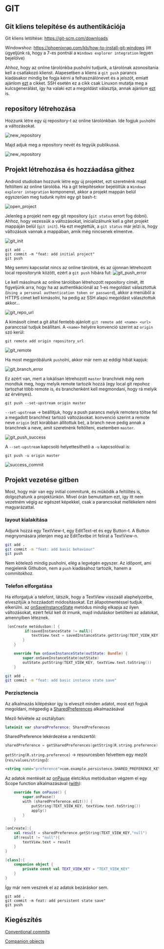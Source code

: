 # GIT

## Git kliens telepítése és authentikációja

Git kliens letöltése: https://git-scm.com/downloads

Windowshoz: https://phoenixnap.com/kb/how-to-install-git-windows
(itt ügyeljünk rá, hogy a 7-es pontnál a `Windows explorer integration` legyen bejelölve)

Ahhoz, hogy az online tárolónkba pusholni tudjunk, a tárolónak azonosítania kell a csatlakozó klienst. Alapesetben a kliens a `git push` parancs kiadásakor mindig be fogja kérni a felhasználónevet és a jelszót, emiatt ajánlom [ezt](https://statistics.berkeley.edu/computing/faqs/git-auth) a cikket. SSH esetén ez a cikk csak Linuxon mutatja meg a kulcsgenerálást, így ha valaki ezt a megoldást választja, annak ajánlom [ezt](https://support.atlassian.com/bitbucket-cloud/docs/set-up-an-ssh-key/) is.


## repository létrehozása
Hozzunk létre egy új repository-t az online tárolónkban. Ide fogjuk `push`olni a változásokat.

![new_repository](./res/new_repository.JPG)

Majd adjuk meg a repository nevét és tegyük publikussá.

![new_repository](./res/create_repository.JPG)


## Projekt létrehozása és hozzáadása githez
Android studioban hozzunk létre egy új projektet, ezt szeretnénk majd feltölteni az online tárolóba. Ha a git telepítésekor bejelöltük a `Windows explorer integration` komponenst, akkor a projekt mappán belül egyszerűen meg tudunk nyitni egy git bash-t:

![open_project](./res/open_project.JPG)


Jelenleg a projekt nem egy git repository (`git status` errort fog dobni). Ahhoz, hogy vezessük a változásokat, inicializálnunk kell a gitet projekt mappáján belül (`git init`). Ha ezt megtettük, a `git status` már jelzi is, hogy változások vannak a mappában, amik még nincsenek elmentve.

![git_init](./res/git_init.JPG)

```
git add .
git commit -m "feat: add initial project"
git push
```

Még semmi kapcsolat nincs az online tárolónk, és az újonnan létrehozott local repositorynk között, ezért a `git push` hibára fut:
![git_push_error](./res/git_push_error.JPG)

Le kell másolnunk az online tárolóban létrehozott repository címét, itt figyeljünk arra, hogy ha az authentikációnál az 1-es megoldást választottuk (`Using a personal authentication token or password`), akkor a menüből a HTTPS címet kell kimásolni, ha pedig az SSH alapú megoldást választottuk akkor... 

![git_repo_url](./res/git_repo_url.JPG)

A kimásolt címet a git által fentebb ajánlott `git remote add <name> <url>` paranccsal tudjuk beállítani. A `<name>` helyére konvenció szerint az `origin` szó kerül:
```
git remote add origin repository_url
```

![git_remote](./res/git_remote.JPG)

Ha most megpróbálunk `push`olni, akkor már nem az eddigi hibát kapjuk:

![git_branch_error](./res/git_branch_error.JPG)

Ez azért van, mert a lokálisan létrehozott `master` branchnek még nem mondtuk meg, hogy melyik remote tartozik hozzá (egy local git repohoz tartozhat több remote is, és branchenként kell megmondani, hogy rá melyik az érvényes).
```
git push --set-upstream origin master
```
`--set-upstream` -> beállítjuk, hogy a push parancs melyik remotera töltse fel a megadott branchhez tartozó változásokat. konvenció szerint a remote neve `origin` (ezt korábban állítottuk be), a branch neve pedig annak a branchnek a neve, amit szeretnénk feltölteni, esetemben `master`.

![git_push_success](./res/git_push_success.JPG)

A `--set-upstream` kapcsoló helyettesíthető a `-u` kapcsolóval is:
```
git push -u origin master
```

![success_commit](./res/success_commit.JPG)


## Projekt vezetése gitben

Most, hogy már van egy initial commitunk, és működik a feltöltés is, dolgozhatunk a projektünkön. Mivel órán bemutattam ezt, így itt nem vezetném végig az egészet képekkel, csak a parancsokat mellékelem némi magyarázattal.


### layout kialakítása
Adjunk hozzá egy TextView-t, egy EditText-et és egy Button-t. 
A Button megnyomására jelenjen meg az EditTextbe írt felirat a TextView-n.
```sh
git add .
git commit -m "feat: add basic behaviour"
git push
```
Nem kötelező mindig pusholni, elég a legvégén egyszer. Az időpont, ami megjelenik Githubon, nem a `push` kiadásához tartozik, hanem a commitokhoz.

### Telefon elforgatása
Ha elforgatjuk a telefont, látszik, hogy a TextView visszaáll alaphelyzetbe, elveszítjük a hozzáadott módosításokat. Ezt állapotmentéssel tudjuk elkerülni. az [onSaveInstanceState](https://developer.android.com/guide/components/activities/activity-lifecycle#save-simple,-lightweight-ui-state-using-onsaveinstancestate) metódus mindig elkapja az ilyen változásokat, ezért felül kell őt írnunk, majd induláskor betölteni az adatokat, amennyiben léteznek.

```kotlin
 [onCreate metódusban:] {
         if(savedInstanceState != null){
            textView.text = savedInstanceState.getString(TEXT_VIEW_KEY)
        }
    }

    override fun onSaveInstanceState(outState: Bundle) {
        super.onSaveInstanceState(outState)
        outState.putString(TEXT_VIEW_KEY, textView.text.toString())
    }
```

```sh
git add .
git commit -m "feat: add basic instance state save"
```


### Perzisztencia

Az alkalmazás kilépéskor így is elveszít minden adatot, most ezt fogjuk megoldani, mégpedig a [SharedPreferences](https://developer.android.com/reference/android/content/SharedPreferences) alkalmazásával 

Mező felvétele az osztályban:
```kotlin
lateinit var sharedPreference: SharedPreferences
```

SharedPreference lekérdezése a rendszertől:
```kotlin
sharedPreference = getSharedPreferences(getString(R.string.preference), Context.MODE_PRIVATE)
```
`getString(R.string.preference)` -> resourcesben felvettem egy mezőt (`res/values/strings`):
```xml
<string name="preference">com.example.persistence.SHARED_PREFERENCE_KEY</string>
```

Az adatok mentését az [onPause](https://developer.android.com/guide/components/activities/activity-lifecycle) életciklus metódusban végzem el egy Scope function alkalmazásával ([with](https://kotlinlang.org/docs/scope-functions.html#with)):
```kotlin
    override fun onPause() {
        super.onPause()
        with (sharedPreference.edit()) {
            putString(TEXT_VIEW_KEY, textView.text.toString())
            apply()
        }
    }
```




```kotlin
[onCreate]:{
    val result = sharedPreference.getString(TEXT_VIEW_KEY,"null")
    if(result != "null"){
        textView.text = result
    }
}

[class]:{
    companion object {
        private const val TEXT_VIEW_KEY = "TEXT_VIEW_KEY"
    }
}
```

Így már nem vesznek el az adatok bezáráskor sem.
```
git add .
git commit -m feat: add persistent state save"
git push
```


## Kiegészítés

[Conventional commits](https://www.conventionalcommits.org/en/v1.0.0/)

[Companion objects](https://kotlinlang.org/docs/object-declarations.html#semantic-difference-between-object-expressions-and-declarations)
